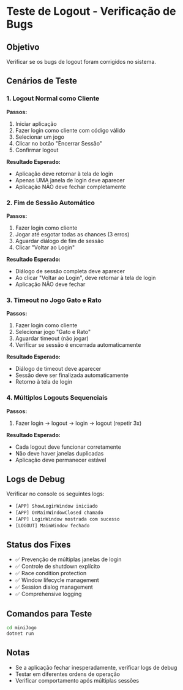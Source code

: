 # Teste de Logout - Verificação de Bugs

## Objetivo
Verificar se os bugs de logout foram corrigidos no sistema.

## Cenários de Teste

### 1. Logout Normal como Cliente
**Passos:**
1. Iniciar aplicação
2. Fazer login como cliente com código válido
3. Selecionar um jogo
4. Clicar no botão "Encerrar Sessão"
5. Confirmar logout

**Resultado Esperado:**
- Aplicação deve retornar à tela de login
- Apenas UMA janela de login deve aparecer
- Aplicação NÃO deve fechar completamente

### 2. Fim de Sessão Automático
**Passos:**
1. Fazer login como cliente
2. Jogar até esgotar todas as chances (3 erros)
3. Aguardar diálogo de fim de sessão
4. Clicar "Voltar ao Login"

**Resultado Esperado:**
- Diálogo de sessão completa deve aparecer
- Ao clicar "Voltar ao Login", deve retornar à tela de login
- Aplicação NÃO deve fechar

### 3. Timeout no Jogo Gato e Rato
**Passos:**
1. Fazer login como cliente
2. Selecionar jogo "Gato e Rato"
3. Aguardar timeout (não jogar)
4. Verificar se sessão é encerrada automaticamente

**Resultado Esperado:**
- Diálogo de timeout deve aparecer
- Sessão deve ser finalizada automaticamente
- Retorno à tela de login

### 4. Múltiplos Logouts Sequenciais
**Passos:**
1. Fazer login → logout → login → logout (repetir 3x)

**Resultado Esperado:**
- Cada logout deve funcionar corretamente
- Não deve haver janelas duplicadas
- Aplicação deve permanecer estável

## Logs de Debug
Verificar no console os seguintes logs:
- `[APP] ShowLoginWindow iniciado`
- `[APP] OnMainWindowClosed chamado`
- `[APP] LoginWindow mostrada com sucesso`
- `[LOGOUT] MainWindow fechado`

## Status dos Fixes
- ✅ Prevenção de múltiplas janelas de login
- ✅ Controle de shutdown explícito
- ✅ Race condition protection
- ✅ Window lifecycle management
- ✅ Session dialog management
- ✅ Comprehensive logging

## Comandos para Teste
```bash
cd miniJogo
dotnet run
```

## Notas
- Se a aplicação fechar inesperadamente, verificar logs de debug
- Testar em diferentes ordens de operação
- Verificar comportamento após múltiplas sessões
